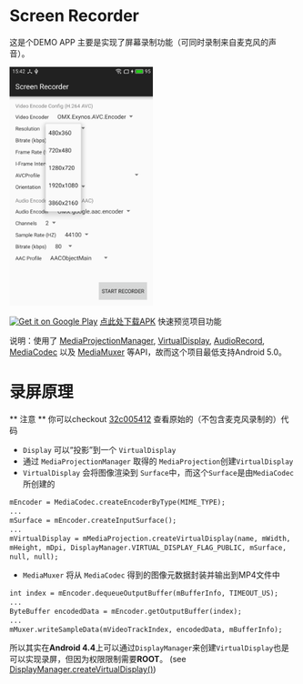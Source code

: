 Screen Recorder
=====
这是个DEMO APP 主要是实现了屏幕录制功能（可同时录制来自麦克风的声音）。

<img alt="screenshot" src="screenshot.png" width="50%" />

[![Get it on Google Play](https://play.google.com/intl/en_us/badges/images/badge_new.png)][8]  [点此处下载APK][7] 快速预览项目功能

说明：使用了 [MediaProjectionManager][1], [VirtualDisplay][2], [AudioRecord][3], [MediaCodec][4] 以及 [MediaMuxer][5] 等API，故而这个项目最低支持Android 5.0。

录屏原理
=====
** 注意 ** 你可以checkout  [32c005412](https://github.com/yrom/ScreenRecorder/tree/32c00541299e6ff56763e8f2254983008f03b24a) 查看原始的（不包含麦克风录制的）代码
- `Display` 可以“投影”到一个 `VirtualDisplay`
- 通过 `MediaProjectionManager` 取得的 `MediaProjection`创建`VirtualDisplay` 
- `VirtualDisplay` 会将图像渲染到 `Surface`中，而这个`Surface`是由`MediaCodec`所创建的

```
mEncoder = MediaCodec.createEncoderByType(MIME_TYPE);
...
mSurface = mEncoder.createInputSurface();
...
mVirtualDisplay = mMediaProjection.createVirtualDisplay(name, mWidth, mHeight, mDpi, DisplayManager.VIRTUAL_DISPLAY_FLAG_PUBLIC, mSurface, null, null);
```

- `MediaMuxer` 将从 `MediaCodec` 得到的图像元数据封装并输出到MP4文件中

```
int index = mEncoder.dequeueOutputBuffer(mBufferInfo, TIMEOUT_US);
...
ByteBuffer encodedData = mEncoder.getOutputBuffer(index);
...
mMuxer.writeSampleData(mVideoTrackIndex, encodedData, mBufferInfo);
```
所以其实在**Android 4.4**上可以通过`DisplayManager`来创建`VirtualDisplay`也是可以实现录屏，但因为权限限制需要**ROOT**。 (see [DisplayManager.createVirtualDisplay()][6])

[1]: https://developer.android.com/reference/android/media/projection/MediaProjectionManager.html
[2]: https://developer.android.com/reference/android/hardware/display/VirtualDisplay.html
[3]: https://developer.android.com/reference/android/media/AudioRecord.html
[4]: https://developer.android.com/reference/android/media/MediaCodec.html
[5]: https://developer.android.com/reference/android/media/MediaMuxer.html
[6]: https://developer.android.com/reference/android/hardware/display/DisplayManager.html
[7]: https://github.com/yrom/ScreenRecorder/releases/latest
[8]: https://play.google.com/store/apps/details?id=net.yrom.screenrecorder.demo
